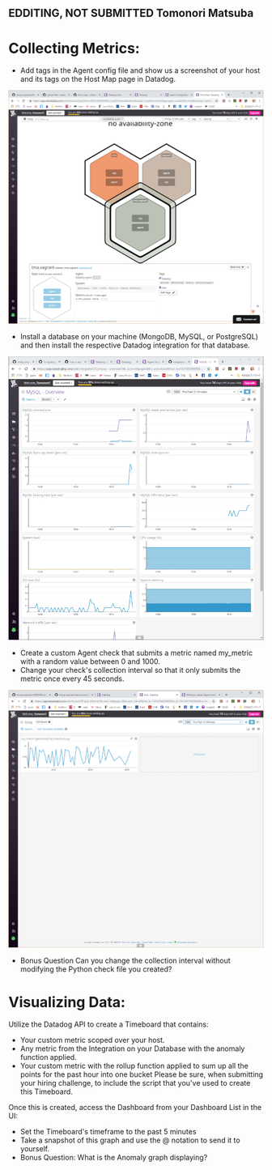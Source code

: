 EDDITING, NOT SUBMITTED
Tomonori Matsuba
----
# Collecting Metrics:
* Add tags in the Agent config file and show us a screenshot of your host and its tags on the Host Map page in Datadog.

![Host Map Page](./screenshots/Host.Map.Page.PNG)
      
* Install a database on your machine (MongoDB, MySQL, or PostgreSQL) and then install the respective Datadog integration for that database.

![Integration to MySQL](./screenshots/mysql.PNG)
      

* Create a custom Agent check that submits a metric named my_metric with a random value between 0 and 1000.
* Change your check's collection interval so that it only submits the metric once every 45 seconds.


![Custom Agent Check: 15sec interval and 45sec](./screenshots/custom_agent_check.PNG)
      

* Bonus Question Can you change the collection interval without modifying the Python check file you created?

# Visualizing Data:
Utilize the Datadog API to create a Timeboard that contains:

* Your custom metric scoped over your host.
* Any metric from the Integration on your Database with the anomaly function applied.
* Your custom metric with the rollup function applied to sum up all the points for the past hour into one bucket
Please be sure, when submitting your hiring challenge, to include the script that you've used to create this Timeboard.

Once this is created, access the Dashboard from your Dashboard List in the UI:

* Set the Timeboard's timeframe to the past 5 minutes
* Take a snapshot of this graph and use the @ notation to send it to yourself.
* Bonus Question: What is the Anomaly graph displaying?
